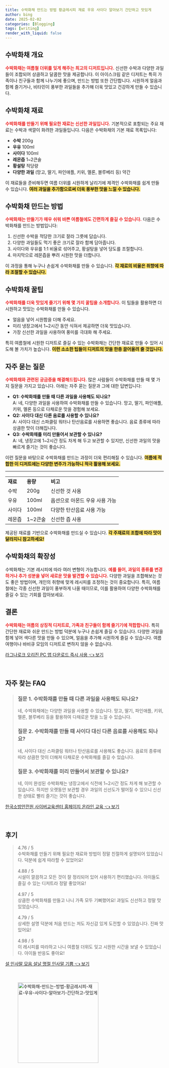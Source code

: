```yaml
---
title: 수박화채 만드는 방법 황금레시피 재료 우유 사이다 알아보기 간단하고 맛있게
author: bing
date: 2025-02-02
categories: [Blogging]
tags: [writing]
render_with_liquid: false
---
```



<h2 id='수박화채_개요'>수박화채 개요</h2>

<p><b><span style="color: #ee2323;">수박화채는 여름철 더위를 잊게 해주는 최고의 디저트입니다.</span></b> 신선한 수박과 다양한 과일들이 조합되어 상큼하고 달콤한 맛을 제공합니다. 이 아이스크림 같은 디저트는 특히 가족이나 친구들과 함께 나누기에 좋으며, 만드는 방법 또한 간단합니다. 시원하게 얼음과 함께 즐기거나, 비타민이 풍부한 과일들을 추가해 더욱 맛있고 건강하게 만들 수 있습니다.</p>

<h2 id='수박화채_재료'>수박화채 재료</h2>

<p><b><span style="color: #ee2323;">수박화채를 만들기 위해 필요한 재료는 신선한 과일입니다.</span></b> 기본적으로 포함되는 주요 재료는 수박과 색깔이 화려한 과일들입니다. 다음은 수박화채의 기본 재료 목록입니다:</p>

<ul>
    <li><b>수박</b> 200g</li>
    <li><b>우유</b> 100ml</li>
    <li><b>사이다</b> 100ml</li>
    <li><b>레몬즙</b> 1~2큰술</li>
    <li><b>황설탕</b> 적당량</li>
    <li><b>다양한 과일</b> (망고, 딸기, 파인애플, 키위, 멜론, 블루베리 등) 약간</li>
</ul>

<p>이 재료들을 준비해두면 여름 더위를 시원하게 날리기에 제격인 수박화채를 쉽게 만들 수 있습니다. <b><span style="background-color: #ffe066;">여러 과일을 추가함으로써 더욱 풍부한 맛을 느낄 수 있습니다.</span></b></p>

<h2 id='수박화채_만드는_방법'>수박화채 만드는 방법</h2>

<p><b><span style="color: #ee2323;">수박화채는 만들기가 매우 쉬워 바쁜 여름철에도 간편하게 즐길 수 있습니다.</span></b> 다음은 수박화채를 만드는 방법입니다:</p>

<ol>
    <li>신선한 수박을 적당한 크기로 잘라 그릇에 담습니다.</li>
    <li>다양한 과일들도 먹기 좋은 크기로 잘라 함께 담아줍니다.</li>
    <li>사이다와 우유를 1:1 비율로 섞어주고, 황설탕을 넣어 당도를 조절합니다.</li>
    <li>마지막으로 레몬즙을 뿌려 시원한 맛을 더합니다.</li>
</ol>

<p>이 과정을 통해 누구나 손쉽게 수박화채를 만들 수 있습니다. <b><span style="background-color: #ffe066;">각 재료의 비율은 취향에 따라 조절할 수 있습니다.</span></b></p>

<h2 id='수박화채_꿀팁'>수박화채 꿀팁</h2>

<p><b><span style="color: #ee2323;">수박화채를 더욱 맛있게 즐기기 위해 몇 가지 꿀팁을 소개합니다.</span></b> 이 팁들을 활용하면 더 시원하고 맛있는 수박화채를 만들 수 있습니다.</p>

<ul>
    <li>얼음을 넣어 시원함을 더해 주세요.</li>
    <li>미리 냉장고에서 1~2시간 동안 식혀서 제공하면 더욱 맛있습니다.</li>
    <li>가장 신선한 과일을 사용하여 풍미를 극대화 해 주세요.</li>
</ul>

<p>특히 여름철에 시원한 디저트로 즐길 수 있는 수박화채는 간단한 재료로 만들 수 있어 시도해 볼 가치가 높습니다. <b><span style="background-color: #ffe066;">이런 소소한 팁들이 디저트의 맛을 한층 끌어올려 줄 것입니다.</span></b></p>

<h2 id='자주_묻는_질문'>자주 묻는 질문</h2>

<p><b><span style="color: #ee2323;">수박화채와 관련된 궁금증을 해결해드립니다.</span></b> 많은 사람들이 수박화채를 만들 때 몇 가지 질문을 가지고 있습니다. 아래는 자주 묻는 질문과 그에 대한 답변입니다:</p>

<ul>
    <li><b>Q1: 수박화채를 만들 때 다른 과일을 사용해도 되나요?</b><br>
        A: 네, 다양한 과일을 사용하여 수박화채를 만들 수 있습니다. 망고, 딸기, 파인애플, 키위, 멜론 등으로 다채로운 맛을 경험해 보세요.</li>
    <li><b>Q2: 사이다 대신 다른 음료를 사용할 수 있나요?</b><br>
        A: 사이다 대신 스파클링 워터나 탄산음료를 사용하면 좋습니다. 음료 종류에 따라 상큼한 맛이 더해집니다.</li>
    <li><b>Q3: 수박화채를 미리 만들어서 보관할 수 있나요?</b><br>
        A: 네, 냉장고에 1~2시간 정도 차게 해 두고 보관할 수 있지만, 신선한 과일의 맛을 빠르게 즐기는 것이 좋습니다.</li>
</ul>

<p>이런 질문을 바탕으로 수박화채를 만드는 과정이 더욱 편리해질 수 있습니다. <b><span style="background-color: #ffe066;">여름에 적합한 이 디저트에는 다양한 변주가 가능하니 적극 활용해 보세요.</span></b></p>

<hr />

<table>
    <tr>
        <td><b>재료</b></td>
        <td><b>용량</b></td>
        <td><b>비고</b></td>
    </tr>
    <tr>
        <td>수박</td>
        <td>200g</td>
        <td>신선한 것 사용</td>
    </tr>
    <tr>
        <td>우유</td>
        <td>100ml</td>
        <td>옵션으로 아몬드 우유 사용 가능</td>
    </tr>
    <tr>
        <td>사이다</td>
        <td>100ml</td>
        <td>다양한 탄산음료 사용 가능</td>
    </tr>
    <tr>
        <td>레몬즙</td>
        <td>1~2큰술</td>
        <td>신선한 즙 사용</td>
    </tr>
</table>

<p>제공된 재료를 기반으로 수박화채를 만드실 수 있습니다. <b><span style="background-color: #ffe066;">각 주재료의 조합에 따라 맛이 달라지니 참고하세요!</span></b></p>

<h2 id='수박화채_확장성'>수박화채의 확장성</h2>

<p>수박화채는 기본 레시피에 따라 여러 변형이 가능합니다. <b><span style="color: #ee2323;">예를 들어, 과일의 종류를 변경하거나 추가 성분을 넣어 새로운 맛을 발견할 수 있습니다.</span></b> 다양한 과일을 조합해보는 것도 좋은 방법이며, 개인의 취향에 맞게 레시피를 조정하는 것이 중요합니다. 특히, 여름철에는 각종 신선한 과일이 풍부하게 나올 때이므로, 이를 활용하여 다양한 수박화채를 즐길 수 있는 기회를 잡아보세요.</p>

<h2 id='수박화채_결론'>결론</h2>

<p><b><span style="color: #ee2323;">수박화채는 여름의 상징적 디저트로, 가족과 친구들이 함께 즐기기에 적합합니다.</span></b> 특히 간단한 재료와 쉬운 만드는 방법 덕분에 누구나 손쉽게 즐길 수 있습니다. 다양한 과일을 함께 넣어 색다른 맛을 만들 수 있으며, 얼음을 추가해 시원하게 즐길 수 있습니다. 여름 여행이나 바비큐 모임의 디저트로 변하지 않을 수 없습니다.</p>


<p><a class="click-button" title="라그나로크 오리진 PC 앱 다운로드 즉시 사용" href="https://purplelist.github.io/posts/%EB%9D%BC%EA%B7%B8%EB%82%98%EB%A1%9C%ED%81%AC-%EC%98%A4%EB%A6%AC%EC%A7%84-PC-%EC%95%B1-%EB%8B%A4%EC%9A%B4%EB%A1%9C%EB%93%9C-%EC%A6%89%EC%8B%9C-%EC%82%AC%EC%9A%A9/" rel="dofollow">라그나로크 오리진 PC 앱 다운로드 즉시 사용 👈 보기</a></p><br>
<h2 id='자주_찾는_FAQ'>자주 찾는 FAQ</h2>
<div itemscope="" itemtype="https://schema.org/FAQPage"> 
<blockquote> 
<div itemscope="" itemprop="mainEntity" itemtype="https://schema.org/Question"> 
<h3 itemprop="name">질문 1. 수박화채를 만들 때 다른 과일을 사용해도 되나요?</h3> 
<div itemscope="" itemprop="acceptedAnswer" itemtype="https://schema.org/Answer"> 
<span itemprop="text"> 
<p>네, 수박화채에는 다양한 과일을 사용할 수 있습니다. 망고, 딸기, 파인애플, 키위, 멜론, 블루베리 등을 활용하여 다채로운 맛을 느낄 수 있습니다.</p> 
</span> 
</div> 
</div> 

<div itemscope="" itemprop="mainEntity" itemtype="https://schema.org/Question"> 
<h3 itemprop="name">질문 2. 수박화채를 만들 때 사이다 대신 다른 음료를 사용해도 되나요?</h3> 
<div itemscope="" itemprop="acceptedAnswer" itemtype="https://schema.org/Answer"> 
<span itemprop="text"> 
<p>네, 사이다 대신 스파클링 워터나 탄산음료를 사용해도 좋습니다. 음료의 종류에 따라 상큼한 맛이 더해져 다채로운 수박화채를 즐길 수 있습니다.</p> 
</span> 
</div> 
</div> 

<div itemscope="" itemprop="mainEntity" itemtype="https://schema.org/Question"> 
<h3 itemprop="name">질문 3. 수박화채를 미리 만들어서 보관할 수 있나요?</h3> 
<div itemscope="" itemprop="acceptedAnswer" itemtype="https://schema.org/Answer"> 
<span itemprop="text"> 
<p>네, 이미 완성된 수박화채는 냉장고에서 식전에 1~2시간 정도 차게 해 보관할 수 있습니다. 하지만 오랫동안 보관할 경우 과일의 신선도가 떨어질 수 있으니 신선한 상태로 빨리 즐기는 것이 좋습니다.</p> 
</span> 
</div> 
</div> 
</blockquote> 
</div>
<p><a class="click-button" title="한국소방안전원 사이버교육센터 홈페이지 온라인 교육" href="https://purplelist.github.io/posts/%ED%95%9C%EA%B5%AD%EC%86%8C%EB%B0%A9%EC%95%88%EC%A0%84%EC%9B%90-%EC%82%AC%EC%9D%B4%EB%B2%84%EA%B5%90%EC%9C%A1%EC%84%BC%ED%84%B0-%ED%99%88%ED%8E%98%EC%9D%B4%EC%A7%80-%EC%98%A8%EB%9D%BC%EC%9D%B8-%EA%B5%90%EC%9C%A1/" rel="dofollow">한국소방안전원 사이버교육센터 홈페이지 온라인 교육 👈 보기</a></p><br>
<h2 id='후기'>후기</h2>
<div itemscope itemtype="https://schema.org/Product">
  <blockquote>
  <div itemprop="review" itemscope itemtype="https://schema.org/Review">
      <div itemprop="reviewRating" itemscope itemtype="https://schema.org/Rating"> <span itemprop="ratingValue">4.76</span> / <span itemprop="bestRating">5</span> </div>
      <span itemprop="reviewBody">수박화채를 만들기 위해 필요한 재료와 방법이 정말 친절하게 설명되어 있었습니다. 덕분에 쉽게 따라할 수 있었어요!</span>
  </div>
  <br>
  <div itemprop="review" itemscope itemtype="https://schema.org/Review">
      <div itemprop="reviewRating" itemscope itemtype="https://schema.org/Rating"> <span itemprop="ratingValue">4.88</span> / <span itemprop="bestRating">5</span> </div>
      <span itemprop="reviewBody">시설이 깔끔하고 모든 것이 잘 정리되어 있어 사용하기 편리했습니다. 아이들도 즐길 수 있는 디저트라 정말 좋았어요!</span>
  </div>
  <br>
  <div itemprop="review" itemscope itemtype="https://schema.org/Review">
      <div itemprop="reviewRating" itemscope itemtype="https://schema.org/Rating"> <span itemprop="ratingValue">4.97</span> / <span itemprop="bestRating">5</span> </div>
      <span itemprop="reviewBody">상큼한 수박화채를 만들고 나니 가족 모두 기뻐했어요! 과일도 신선하고 정말 맛있었습니다.</span>
  </div>
  <br>
  <div itemprop="review" itemscope itemtype="https://schema.org/Review">
      <div itemprop="reviewRating" itemscope itemtype="https://schema.org/Rating"> <span itemprop="ratingValue">4.79</span> / <span itemprop="bestRating">5</span> </div>
      <span itemprop="reviewBody">상세한 설명 덕분에 처음 만드는 저도 자신감 있게 도전할 수 있었습니다. 진짜 맛있어요!</span>
  </div>
  <br>
  <div itemprop="review" itemscope itemtype="https://schema.org/Review">
      <div itemprop="reviewRating" itemscope itemtype="https://schema.org/Rating"> <span itemprop="ratingValue">4.98</span> / <span itemprop="bestRating">5</span> </div>
      <span itemprop="reviewBody">이 레시피를 따라하고 나니 여름철 더위도 잊고 시원한 시간을 보낼 수 있었습니다. 아이들 반응도 좋아요!</span>
  </div>
  </blockquote>
</div>
<p><a class="click-button" title="설 인사말 모음 설날 명절 인사말 기쁨" href="https://purplelist.github.io/posts/%EC%84%A4-%EC%9D%B8%EC%82%AC%EB%A7%90-%EB%AA%A8%EC%9D%8C-%EC%84%A4%EB%82%A0-%EB%AA%85%EC%A0%88-%EC%9D%B8%EC%82%AC%EB%A7%90-%EA%B8%B0%EC%81%A8/" rel="dofollow">설 인사말 모음 설날 명절 인사말 기쁨 👈 보기</a></p><br>
<figure class="image"><img src="https://purplelist.github.io/assets/img/thumbnail/수박화채-만드는-방법-황금레시피-재료-우유-사이다-알아보기-간단하고-맛있게.webp" alt="수박화채-만드는-방법-황금레시피-재료-우유-사이다-알아보기-간단하고-맛있게" width="256" height="256"></figure>